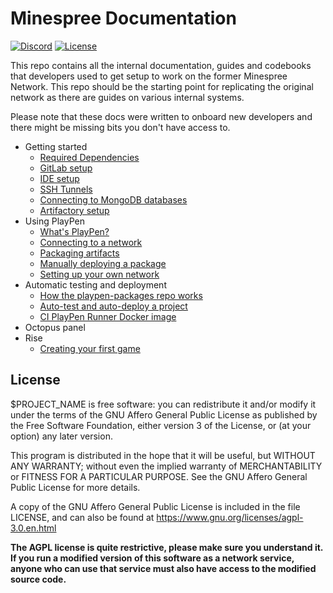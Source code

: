 # Minespree Documentation

[![Discord](https://img.shields.io/discord/352874955957862402.svg)](https://discord.gg/KUFmKXN)
[![License](https://img.shields.io/github/license/Minespree/Zeus.svg)](LICENSE)

This repo contains all the internal documentation, guides and codebooks that developers used to get setup to work on the former Minespree Network. This repo should be the starting point for replicating the original network as there are guides on various internal systems.

Please note that these docs were written to onboard new developers and there might be missing bits you don't have access to.

* Getting started
  * [Required Dependencies](setup/DEPENDENCIES.md)
  * [GitLab setup](setup/GITLAB.md)
  * [IDE setup](setup/IDE.md)
  * [SSH Tunnels](setup/SSH_TUNNELS.md)
  * [Connecting to MongoDB databases](setup/MONGO.md)
  * [Artifactory setup](setup/ARTIFACTORY.md)
* Using PlayPen
  * [What's PlayPen?](playpen/WHAT_IS.md)
  * [Connecting to a network](playpen/CONNECT.md)
  * [Packaging artifacts](playpen/PACKAGING.md)
  * [Manually deploying a package](playpen/UPLOAD.md)
  * [Setting up your own network](playpen/OWN_NETWORK.md)
* Automatic testing and deployment
  * [How the playpen-packages repo works](deploy/PLAYPEN_PACKAGES.md)
  * [Auto-test and auto-deploy a project](deploy/PLAYPEN_DEPLOYER.md)
  * [CI PlayPen Runner Docker image](deploy/DOCKER_IMAGE.md)
* Octopus panel
* Rise
  * [Creating your first game](rise/FIRST_GAME.md)

## License

$PROJECT_NAME is free software: you can redistribute it and/or modify it under the terms of the GNU Affero General Public License as published by the Free Software Foundation, either version 3 of the License, or (at your option) any later version.

This program is distributed in the hope that it will be useful, but WITHOUT ANY WARRANTY; without even the implied warranty of MERCHANTABILITY or FITNESS FOR A PARTICULAR PURPOSE. See the GNU Affero General Public License for more details.

A copy of the GNU Affero General Public License is included in the file LICENSE, and can also be found at https://www.gnu.org/licenses/agpl-3.0.en.html

**The AGPL license is quite restrictive, please make sure you understand it. If you run a modified version of this software as a network service, anyone who can use that service must also have access to the modified source code.**
